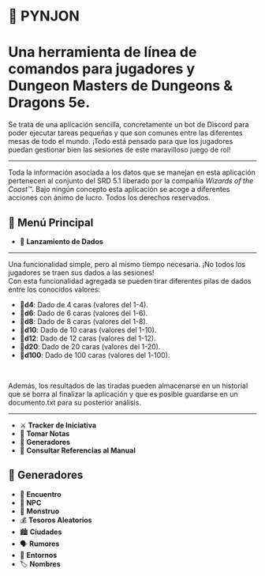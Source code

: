 # 🎲 PYNJON

<h1>Una herramienta de línea de comandos para jugadores y Dungeon Masters de Dungeons & Dragons 5e. </h1>

<p>Se trata de una aplicación sencilla, concretamente un bot de Discord para poder ejecutar tareas pequeñas y que son comunes entre las diferentes mesas de todo el mundo. ¡Todo está pensado para que los jugadores puedan gestionar bien las sesiones de este maravilloso juego de rol!</p>

---
Toda la información asociada a los datos que se manejan en esta aplicación pertenecen al conjunto del SRD 5.1 liberado por la compañía <i>Wizards of the Coast™</i>. Bajo ningún concepto esta aplicación se acoge a diferentes acciones con ánimo de lucro. Todos los derechos reservados.

## 📌 Menú Principal

- 🎲 **Lanzamiento de Dados**
---
Una funcionalidad simple, pero al mismo tiempo necesaria. ¡No todos los jugadores se traen sus dados a las sesiones! <br>
Con esta funcionalidad agregada se pueden tirar diferentes pilas de dados entre los conocidos valores:
- 🎲<b>d4</b>: Dado de 4 caras (valores del 1-4).
- 🎲<b>d6</b>: Dado de 6 caras (valores del 1-6).
- 🎲<b>d8</b>: Dado de 8 caras (valores del 1-8).
- 🎲<b>d10</b>: Dado de 10 caras (valores del 1-10).
- 🎲<b>d12</b>: Dado de 12 caras (valores del 1-12).
- 🎲<b>d20</b>: Dado de 20 caras (valores del 1-20).
- 🎲<b>d100</b>: Dado de 100 caras (valores del 1-100).
<br>

<p>Además, los resultados de las tiradas pueden almacenarse en un historial que se borra al finalizar la aplicación y que es posible guardarse en un documento.txt para su posterior análisis. </p>

---

- ⚔️ **Tracker de Iniciativa**
- 📝 **Tomar Notas**
- 📃 **Generadores**
- 📖 **Consultar Referencias al Manual**

## 📃 Generadores

- 🏹 **Encuentro**
- 🧙 **NPC**
- 🐉 **Monstruo**
- 💰 **Tesoros Aleatorios**
- 🏙️ **Ciudades**
- 🗣️ **Rumores**
- 🌿 **Entornos**
- 🏷️ **Nombres**

